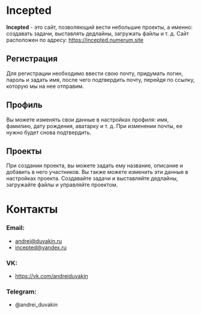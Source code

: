 # Incepted

**Incepted** - это сайт, позволяющий вести небольшие проекты, а именно: создавать задачи, выставлять дедлайны, загружать
файлы и т. д. Сайт расположен по адресу: https://incepted.numerum.site

## Регистрация

Для регистрации необходимо ввести свою почту, придумать логин, пароль и задать имя, после чего подтвердить почту,
перейдя по ссылку, которую мы на нее отправим.

## Профиль

Вы можете изменять свои данные в настройках профиля: имя, фамилию, дату рождения, аватарку и т. д. При изменении почты,
ее нужно будет снова подтвердить.

## Проекты

При создании проекта, вы можете задать ему название, описание и добавить в него участников. Вы также можете изменить эти
данные в настройках проекта. Создавайте задачи и выставляйте дедлайны, загружайте файлы и управляйте проектом.

# Контакты
### Email:
- andrei@duvakin.ru
- incepted@yandex.ru

### VK:
- https://vk.com/andreiduvakin

### Telegram:
- @andrei_duvakin
